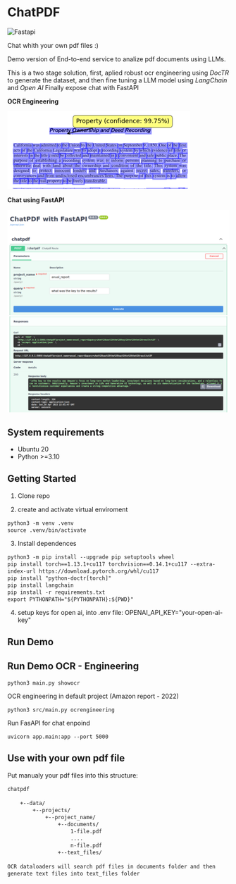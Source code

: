 # ChatPDF

![Fastapi](https://img.shields.io/badge/fastapi-109989?style=for-the-badge&logo=FASTAPI&logoColor=white)

Chat whith your own pdf files :) 

Demo version of End-to-end service to analize pdf documents using LLMs.

This is a two stage solution, first, aplied robust ocr engineering using *DocTR* to generate the dataset, and then fine tuning a LLM model using *LangChain* and *Open AI*
Finally expose chat with FastAPI

**OCR Engineering**

![image](https://github.com/crismarquez/chatpdf/blob/main/assets/ocr_show.png?raw=true)

**Chat using FastAPI**

![image](https://github.com/crismarquez/chatpdf/blob/main/assets/post.png?raw=true)
![image](https://github.com/crismarquez/chatpdf/blob/main/assets/response.png?raw=true)


## System requirements
- Ubuntu 20
- Python >=3.10

## Getting Started
1. Clone repo

2. create and activate virtual enviroment

<prev>

    python3 -m venv .venv
    source .venv/bin/activate

<prev>

3. Install dependences

<prev>

    python3 -m pip install --upgrade pip setuptools wheel
    pip install torch==1.13.1+cu117 torchvision==0.14.1+cu117 --extra-index-url https://download.pytorch.org/whl/cu117
    pip install "python-doctr[torch]"
    pip install langchain
    pip install -r requirements.txt
    export PYTHONPATH="${PYTHONPATH}:${PWD}"
<prev>

4. setup keys for open ai, into .env file:
    OPENAI_API_KEY="your-open-ai-key"


## Run Demo 

## Run Demo OCR - Engineering
<prev>

    python3 main.py showocr

<prev>

OCR engineering in default project (Amazon report - 2022)

<prev>

    python3 src/main.py ocrengineering

<prev>

Run FasAPI for chat enpoind
<prev>

    uvicorn app.main:app --port 5000

<prev>


## Use with your own pdf file

Put manualy your pdf files into this structure:

    chatpdf

        +--data/
            +--projects/
                +--project_name/
                    +--documents/
                        1-file.pdf
                        ....
                        n-file.pdf
                    +--text_files/

    OCR dataloaders will search pdf files in documents folder and then generate text files into text_files folder